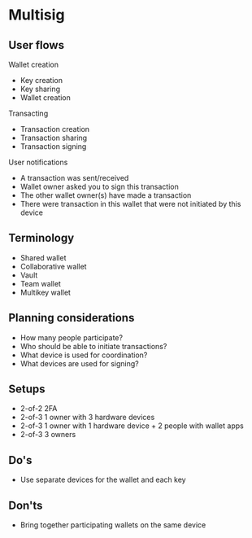 
# Multisig

## User flows

Wallet creation
- Key creation
- Key sharing
- Wallet creation

Transacting
- Transaction creation
- Transaction sharing
- Transaction signing

User notifications
- A transaction was sent/received
- Wallet owner asked you to sign this transaction
- The other wallet owner(s) have made a transaction
- There were transaction in this wallet that were not initiated by this device

## Terminology

- Shared wallet
- Collaborative wallet
- Vault
- Team wallet
- Multikey wallet

## Planning considerations

- How many people participate?
- Who should be able to initiate transactions?
- What device is used for coordination?
- What devices are used for signing?

## Setups

- 2-of-2 2FA
- 2-of-3 1 owner with 3 hardware devices
- 2-of-3 1 owner with 1 hardware device + 2 people with wallet apps
- 2-of-3 3 owners

## Do's

- Use separate devices for the wallet and each key

## Don'ts

- Bring together participating wallets on the same device